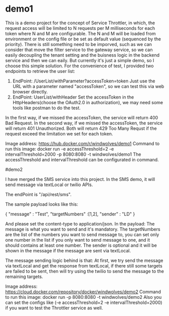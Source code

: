 # demo1
This is a demo project for the concept of Service Throttler, in which, the request access will be limited to N requests per M milliseconds for each token where N and M are configurable. The N and M will be loaded from environment or the config file or be set as default value (sequenced by the priority).
There is still something need to be imporved, such as we can consider that move the filter service to the gateway service, so we can easily decoupling the tenant setting and the buisness logic in the backend service and then we can eaily. But currently it's just a simple demo, so I choose this simple solution.
For the convenience of test, I provided two endpoints to retrieve the user list:
1. EndPoint: /UserList/withParameter?accessToken=token
  Just use the URL with a parameter named "accessToken", so we can test this via web browser directly.
2. EndPoint: UserList/withHeader
  Set the accessToken in the HttpHeaders(choose the OAuth2.0 in authorization), we may need some tools like postman to do the test.
  
In the first way, if we missed the accessToken, the service will return 400 Bad Request.
In the second way, if we missed the accessToken, the service will return 401 Unauthorized.
Both will return 429 Too Many Requst if the request exceed the limitation we set for each token.

Image address: https://hub.docker.com/r/windwolves/demo1
Command to run this image: docker run -e accessThreshold=2 -e intervalThreshold=2000 -p 8080:8080 -t windwolves/demo1
The accessThreshold and intervalThreshold can be configurated in command.

#demo2

I have merged the SMS service into this project.
In the SMS demo, it will send message via textLocal or twilio APIs. 

The endPoint is "/api/rest/sms".

The sample payload looks like this: 

{ "message" : "Test", "targetNumbers" :[1,2], "sender" : "LD" }

And please set the content-type to application/json. 
In the payload:
The message is what you want to send and it's mandatory. 
The targetNumbers are the list of the numbers you want to send message to, you can set only one number in the list if you only want to send message to one, and it should contains at least one number. 
The sender is optional and it will be shown in the message if the message are sent via textLocal.

The message sending logic behind is that: At first, we try send the message via textLocal and get the response from textLocal, if there still some targets are failed to be sent, then will try using the twilio to send the message to the remaining targets.

Image address: https://cloud.docker.com/repository/docker/windwolves/demo2
Command to run this image: docker run -p 8080:8080 -t windwolves/demo2
Also you can set the configs like (-e accessThreshold=2 -e intervalThreshold=2000) if you want to test the Throttler service as well. 

